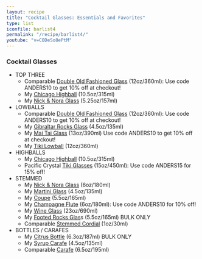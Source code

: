 ```yaml
---
layout: recipe
title: "Cocktail Glasses: Essentials and Favorites"
type: list
iconfile: barlist4
permalink: "/recipe/barlist4/"
youtube: "v=CODeSo8ePtM"
---
```


### Cocktail Glasses

- TOP THREE
  - Comparable <a href="https://libbeyglass.pxf.io/ORmrPN" target="_new">Double Old Fashioned Glass</a> (12oz/360ml): Use code ANDERS10 to get 10% off at checkout!
  - My <a href="https://amzn.to/3BVcy2U" target="_new">Chicago Highball</a> (10.5oz/315ml)
  - My <a href="https://amzn.to/3GreJQD" target="_new">Nick & Nora Glass</a> (5.25oz/157ml)
- LOWBALLS
  - Comparable <a href="https://libbeyglass.pxf.io/ORmrPN" target="_new">Double Old Fashioned Glass</a> (12oz/360ml): Use code ANDERS10 to get 10% off at checkout!
  - My <a href="https://amzn.to/3fcDPEd" target="_new">Gibraltar Rocks Glass</a> (4.5oz/135ml)
  - My <a href="https://libbeyglass.pxf.io/e4AKmj" target="_new">Mai Tai Glass</a> (13oz/390ml) Use code ANDERS10 to get 10% off at checkout!
  - My <a href="https://amzn.to/3yfeP6D" target="_new">Tiki Lowball</a> (12oz/360ml)
- HIGHBALLS
  - My <a href="https://amzn.to/3BVcy2U" target="_new">Chicago Highball</a> (10.5oz/315ml)
  - Pacific Crystal <a href="http://shrsl.com/49kvb" target="_new">Tiki Glasses</a> (15oz/450ml): Use code ANDERS15 for 15% off!
- STEMMED
  - My <a href="https://amzn.to/3GreJQD" target="_new">Nick & Nora Glass</a> (6oz/180ml)
  - My <a href="https://amzn.to/3faYIzP" target="_new">Martini Glass</a> (4.5oz/135ml)
  - My <a href="https://amzn.to/3xblIVl" target="_new">Coupe</a> (5.5oz/165ml)
  - My <a href="https://libbeyglass.pxf.io/9WJVge" target="_new">Champagne Flute</a> (6oz/180ml): Use code ANDERS10 for 10% off!
  - My <a href="https://amzn.to/378ppR3" target="_new">Wine Glass</a> (23oz/690ml)
  - My <a href="https://amzn.to/2Vm3Iu1" target="_new">Footed Rocks Glas</a>s (5.5oz/165ml) BULK ONLY
  - Comparable <a href="https://amzn.to/2VihNcf" target="_new">Stemmed Cordial</a> (1oz/30ml)
- BOTTLES / CARAFES
  - My <a href="https://amzn.to/3BScssO" target="_new">Citrus Bottle</a> (6.3oz/187ml) BULK ONLY
  - My <a href="https://amzn.to/3iezKkZ" target="_new">Syrup Carafe</a> (4.5oz/135ml)
  - Comparable <a href="https://amzn.to/2UX65E6" target="_new">Carafe</a> (6.5oz/195ml)
